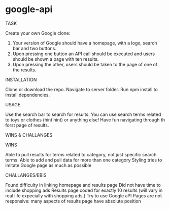 # google-api

TASK

Create your own Google clone:
1. Your version of Google should have a homepage, with a logo, search bar and two buttons.
2. Upon pressing one button an API call should be executed and users should be shown a page with ten results.
3. Upon pressing the other, users should be taken to the page of one of the results.


INSTALLATION

Clone or download the repo.
Navigate to server folder.
Run npm install to install dependencies.


USAGE

Use the search bar to search for results. You can use search terms related to toys or clothes (hint hint) or anything else!
Have fun navigating through th forst page of results.


WINS & CHALLANGES

WINS

Able to pull results for terms related to category, not just specific search terms.
Able to add and pull data for more than one category
Styling tries to imitate Google page as much as possible

CHALLANGES/EBIS

Found difficulty in linking homepage and results page
Did not have time to include shopping ads
Results page coded for exactly 10 results (will vary in real life expecially with shopping ads.)
Try to use Google aPI
Pages are not responsive: many aspects of results page have absolute position
